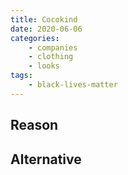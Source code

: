```yaml
---
title: Cocokind
date: 2020-06-06
categories:
    - companies
    - clothing
    - looks
tags:
    - black-lives-matter
---
```


## Reason


## Alternative


